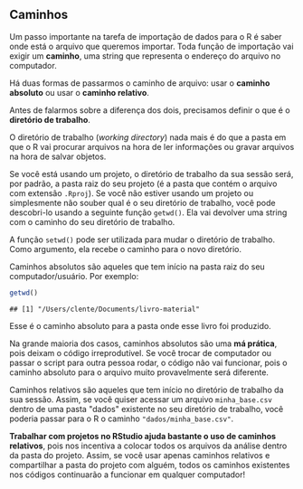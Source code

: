 ## Caminhos

Um passo importante na tarefa de importação de dados para o R é saber onde está o arquivo que queremos importar. Toda função de importação vai exigir um **caminho**, uma string que representa o endereço do arquivo no computador.

Há duas formas de passarmos o caminho de arquivo: usar o **caminho absoluto** ou usar o **caminho relativo**.

Antes de falarmos sobre a diferença dos dois, precisamos definir o que é o **diretório de trabalho**.

O diretório de trabalho (*working directory*) nada mais é do que a pasta em que o R vai procurar arquivos na hora de ler informações ou gravar arquivos na hora de salvar objetos.

Se você está usando um projeto, o diretório de trabalho da sua sessão será, por padrão, a pasta raiz do seu projeto (é a pasta que contém o arquivo com extensão `.Rproj`). Se você não estiver usando um projeto ou simplesmente não souber qual é o seu diretório de trabalho, você pode descobri-lo usando a seguinte função `getwd()`. Ela vai devolver uma string com o caminho do seu diretório de trabalho.

A função `setwd()` pode ser utilizada para mudar o diretório de trabalho. Como argumento, ela recebe o caminho para o novo diretório.

Caminhos absolutos são aqueles que tem início na pasta raiz do seu computador/usuário. Por exemplo:


```r
getwd()
```

```
## [1] "/Users/clente/Documents/livro-material"
```

Esse é o caminho absoluto para a pasta onde esse livro foi produzido.

Na grande maioria dos casos, caminhos absolutos são uma **má prática**, pois deixam o código irreprodutível. Se você trocar de computador ou passar o script para outra pessoa rodar, o código não vai funcionar, pois o caminho absoluto para o arquivo muito provavelmente será diferente.

Caminhos relativos são aqueles que tem início no diretório de trabalho da sua sessão. Assim, se você quiser acessar um arquivo `minha_base.csv` dentro de uma pasta "dados" existente no seu diretório de trabalho, você poderia passar para o R o caminho `"dados/minha_base.csv"`. 

**Trabalhar com projetos no RStudio ajuda bastante o uso de caminhos relativos**, pois nos incentiva a colocar todos os arquivos da análise dentro da pasta do projeto. Assim, se você usar apenas caminhos relativos e compartilhar a pasta do projeto com alguém, todos os caminhos existentes nos códigos continuarão a funcionar em qualquer computador!
